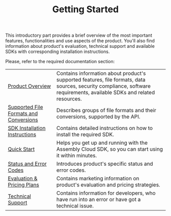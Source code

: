 ﻿---
id: "getting-started"
url: "assembly/getting-started"
title: "Getting Started"
weight: 1
productName: "GroupDocs.Assembly Cloud"
description: "Getting Started"
keywords: ""
hideChildren: true
---

This introductory part provides a brief overview of the most important features, functionalities and use aspects of the product. You'll also find information about product's evaluation, technical support and available SDKs with corresponding installation instructions.

Please, refer to the required documentation section:

|  |  |
| ----------- | ----------- |
| [Product Overview](/assembly/getting-started/product-overview) | Contains information about product's supported features, file formats, data sources, security compliance, software requirements, available SDKs and related resources. |
| [Supported File Formats and Conversions](/assembly/getting-started/supported-file-formats-and-conversions) | Describes groups of file formats and their conversions, supported by the API. |
| [SDK Installation Instructions](/assembly/getting-started/sdk-installation-instructions) | Contains detailed instructions on how to install the required SDK. |
| [Quick Start](/assembly/getting-started/quick-start) | Helps you get up and running with the Assembly Cloud SDK, so you can start using it within minutes. |
| [Status and Error Codes](/assembly/getting-started/status-and-error-codes) | Introduces product's specific status and error codes. |
| [Evaluation & Pricing Plans](/assembly/getting-started/licensing) | Contains marketing information on product's evaluation and pricing strategies. |
| [Technical Support](/assembly/getting-started/support) | Contains information for developers, who have run into an error or have got a technical issue. |
